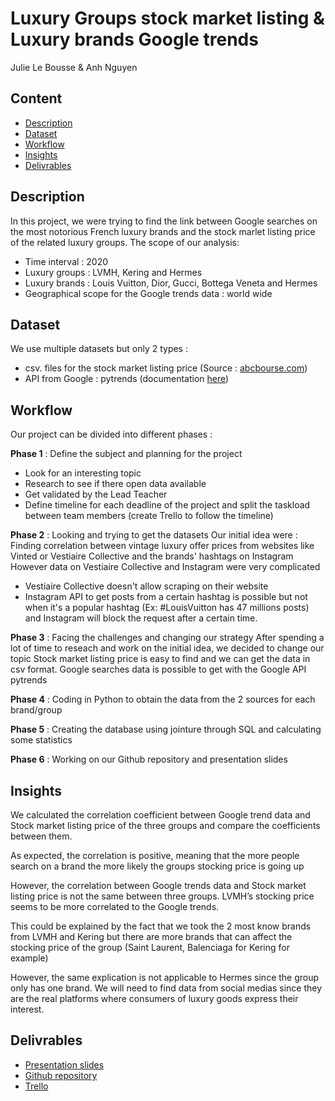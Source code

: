 # Luxury Groups stock market listing & Luxury brands Google trends
Julie Le Bousse & Anh Nguyen
## Content
- [Description](https://github.com/anhfrenay/luxury_brand_trends/blob/main/README.md#description)
- [Dataset](https://github.com/anhfrenay/luxury_brand_trends/blob/main/README.md#dataset)
- [Workflow](https://github.com/anhfrenay/luxury_brand_trends/blob/main/README.md#workflow)
- [Insights](https://github.com/anhfrenay/luxury_brand_trends/blob/main/README.md#insights)
- [Delivrables](https://github.com/anhfrenay/luxury_brand_trends/blob/main/README.md#delivrables)

## Description
In this project, we were trying to find the link between Google searches on the most notorious French luxury brands and the stock marlet listing price of the related luxury groups.
The scope of our analysis:
- Time interval : 2020
- Luxury groups : LVMH, Kering and Hermes
- Luxury brands : Louis Vuitton, Dior, Gucci, Bottega Veneta and Hermes
- Geographical scope for the Google trends data : world wide

## Dataset 
We use multiple datasets but only 2 types :
- csv. files for the stock market listing price (Source : [abcbourse.com](https://www.abcbourse.com/marches/))
- API from Google : pytrends (documentation [here](https://towardsdatascience.com/google-trends-api-for-python-a84bc25db88f))

## Workflow
Our project can be divided into different phases  :

**Phase 1** : Define the subject and planning for the project
- Look for an interesting topic
- Research to see if there open data available
- Get validated by the Lead Teacher
- Define timeline for each deadline of the project and split the taskload between team members (create Trello to follow the timeline)

**Phase 2** : Looking and trying to get the datasets
Our initial idea were : Finding correlation between vintage luxury offer prices from websites like Vinted or Vestiaire Collective and the brands' hashtags on Instagram
However data on Vestiaire Collective and Instagram were very complicated
- Vestiaire Collective doesn't allow scraping on their website
- Instagram API to get posts from a certain hashtag is possible but not when it's a popular hashtag (Ex: #LouisVuitton has 47 millions posts) and Instagram will block the request after a certain time.

**Phase 3** : Facing the challenges and changing our strategy
After spending a lot of time to reseach and work on the initial idea, we decided to change our topic
Stock market listing price is easy to find and we can get the data in csv format.
Google searches data is possible to get with the Google API pytrends

**Phase 4** : Coding in Python to obtain the data from the 2 sources for each brand/group

**Phase 5** : Creating the database using jointure through SQL and calculating some statistics

**Phase 6** : Working on our Github repository and presentation slides

## Insights
We calculated the correlation coefficient between Google trend data and Stock market listing price of the three groups and compare the coefficients between them.

As expected, the correlation is positive, meaning that the more people search on a brand the more likely the groups stocking price is going up

However, the correlation between Google trends data and Stock market listing price is not the same between three groups. LVMH’s stocking price seems to be more correlated to the Google trends.

This could be explained by the fact that we took the 2 most know brands from LVMH and Kering but there are more brands that can affect the stocking price of the group (Saint Laurent, Balenciaga for Kering for example)

However, the same explication is not applicable to Hermes since the group only has one brand. We will need to find data from social medias since they are the real platforms where consumers of luxury goods express their interest.

## Delivrables
- [Presentation slides](https://docs.google.com/presentation/d/1uAlIWsiG8aCCxZidgZiFtRdCZoaXaIYV/edit?usp=sharing&ouid=105534248596026120360&rtpof=true&sd=true)
- [Github repository](https://github.com/anhfrenay/luxury_brand_trends)
- [Trello](https://trello.com/b/xF3n6xPi)
